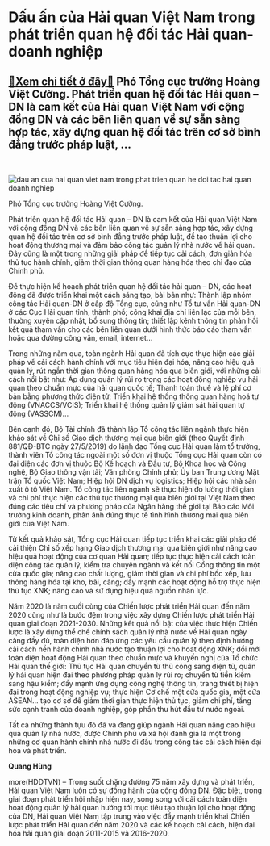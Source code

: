 Dấu ấn của Hải quan Việt Nam trong phát triển quan hệ đối tác Hải quan- doanh nghiệp
====================================================================================

[:gift:Xem chi tiết ở đây:gift:](https://hddtvn.com/dau-an-cua-hai-quan-viet-nam-trong-phat-trien-quan-he-doi-tac-hai-quan-doanh-nghiep/)­­­ Phó Tổng cục trưởng Hoàng Việt Cường. Phát triển quan hệ đối tác Hải quan – DN là cam kết của Hải quan Việt Nam với cộng đồng DN và các bên liên quan về sự sẵn sàng hợp tác, xây dựng quan hệ đối tác trên cơ sở bình đẳng trước pháp luật, …
--------------------------------------------------------------------------------------------------------------------------------------------------------------------------------------------------------------------------------------------------


­­­





![dau an cua hai quan viet nam trong phat trien quan he doi tac hai quan doanh nghiep](https://haiquanonline.com.vn/stores/news_dataimages/hungnm/092020/10/16/in_article/0623_2127_DSC_0117_copy-_PTCT_Cuong.jpg?rt=20200910160810 "Dấu ấn của Hải quan Việt Nam trong phát triển quan hệ đối tác Hải quan doanh nghiệp")


Phó Tổng cục trưởng Hoàng Việt Cường.



Phát triển quan hệ đối tác Hải quan – DN là cam kết của Hải quan Việt Nam với cộng đồng DN và các bên liên quan về sự sẵn sàng hợp tác, xây dựng quan hệ đối tác trên cơ sở bình đẳng trước pháp luật, để tạo thuận lợi cho hoạt động thương mại và đảm bảo công tác quản lý nhà nước về hải quan. Đây cũng là một trong những giải pháp để tiếp tục cải cách, đơn giản hóa thủ tục hành chính, giảm thời gian thông quan hàng hóa theo chỉ đạo của Chính phủ.


Để thực hiện kế hoạch phát triển quan hệ đối tác hải quan – DN, các hoạt động đã được triển khai một cách sáng tạo, bài bản như: Thành lập nhóm công tác Hải quan-DN ở cấp độ Tổng cục, cũng như Tổ tư vấn Hải quan-DN ở các Cục Hải quan tỉnh, thành phố; công khai địa chỉ liên lạc của mỗi bên, thường xuyên cập nhật, bổ sung thông tin; thiết lập kênh thông tin phản hồi kết quả tham vấn cho các bên liên quan dưới hình thức báo cáo tham vấn hoặc qua đường công văn, email, internet…


Trong những năm qua, toàn ngành Hải quan đã tích cực thực hiện các giải pháp về cải cách hành chính với mục tiêu hiện đại hóa, nâng cao hiệu quả quản lý, rút ngắn thời gian thông quan hàng hóa qua biên giới, với những cải cách nổi bật như: Áp dụng quản lý rủi ro trong các hoạt động nghiệp vụ hải quan theo chuẩn mực của hải quan quốc tế; Thanh toán thuế và lệ phí cơ bản bằng phương thức điện tử; Triển khai hệ thống thông quan hàng hoá tự động (VNACCS/VCIS); Triển khai hệ thống quản lý giám sát hải quan tự động (VASSCM)…


Bên cạnh đó, Bộ Tài chính đã thành lập Tổ công tác liên ngành thực hiện khảo sát về Chỉ số Giao dịch thương mại qua biên giới (theo Quyết định 881/QĐ-BTC ngày 27/5/2019) do lãnh đạo Tổng cục Hải quan làm tổ trưởng, thành viên Tổ công tác ngoài một số đơn vị thuộc Tổng cục Hải quan còn có đại diện các đơn vị thuộc Bộ Kế hoạch và Đầu tư, Bộ Khoa học và Công nghệ, Bộ Giao thông vận tải; Văn phòng Chính phủ; Ủy ban Trung ương Mặt trận Tổ quốc Việt Nam; Hiệp hội DN dịch vụ logistics; Hiệp hội các nhà sản xuất ô tô Việt Nam. Tổ công tác liên ngành sẽ thực hiện đo lường thời gian và chi phí thực hiện các thủ tục thương mại qua biên giới tại Việt Nam theo đúng các tiêu chí và phương pháp của Ngân hàng thế giới tại Báo cáo Môi trường kinh doanh, phản ánh đúng thực tế tình hình thương mại qua biên giới của Việt Nam.


Từ kết quả khảo sát, Tổng cục Hải quan tiếp tục triển khai các giải pháp để cải thiện Chỉ số xếp hạng Giao dịch thương mại qua biên giới như nâng cao hiệu quả hoạt động của cơ quan Hải quan; tiếp tục thực hiện cải cách toàn diện công tác quản lý, kiểm tra chuyên ngành và kết nối Cổng thông tin một cửa quốc gia; nâng cao chất lượng, giảm thời gian và chi phí bốc xếp, lưu thông hàng hóa tại kho, bãi, cảng; đẩy mạnh các hoạt động hỗ trợ thực hiện thủ tục XNK; nâng cao và sử dụng hiệu quả nguồn nhân lực.


Năm 2020 là năm cuối cùng của Chiến lược phát triển Hải quan đến năm 2020 cũng như là bước đệm trong việc xây dựng Chiến lược phát triển Hải quan giai đoạn 2021-2030. Những kết quả nổi bật của việc thực hiện Chiến lược là xây dựng thể chế chính sách quản lý nhà nước về Hải quan ngày càng đầy đủ, toàn diện hơn đáp ứng các yêu cầu quản lý theo định hướng cải cách nền hành chính nhà nước tạo thuận lợi cho hoat động XNK; đổi mới toàn diện hoạt động Hải quan theo chuẩn mực và khuyến nghị của Tổ chức Hải quan thế giới: Thủ tục Hải quan chuyển từ thủ công sang điện tử, quản lý hải quan hiện đại theo phương pháp quản lý rủi ro; chuyển từ tiền kiểm sang hậu kiểm; đẩy mạnh ứng dụng công nghệ thông tin, trang thiết bị hiện đại trong hoạt động nghiệp vụ; thực hiện Cơ chế một cửa quốc gia, một cửa ASEAN… tạo cơ sở để giảm thời gian thực hiện thủ tục, giảm chi phí, tăng sức cạnh tranh của doanh nghiệp, góp phần thu hút đầu tư nước ngoài.


Tất cả những thành tựu đó đã và đang giúp ngành Hải quan nâng cao hiệu quả quản lý nhà nước, được Chính phủ và xã hội đánh giá là một trong những cơ quan hành chính nhà nước đi đầu trong công tác cải cách hiện đại hóa và phát triển.




**Quang Hùng**



more(HDDTVN) – Trong suốt chặng đường 75 năm xây dựng và phát triển, Hải quan Việt Nam luôn có sự đồng hành của cộng đồng DN. Đặc biệt, trong giai đoạn phát triển hội nhập hiện nay, song song với cải cách toàn diện hoạt động quản lý hải quan hướng tới mục tiêu tạo thuận lợi cho hoạt động của DN, Hải quan Việt Nam tập trung vào việc đẩy mạnh triển khai Chiến lược phát triển Hải quan đến năm 2020 và các kế hoạch cải cách, hiện đại hóa hải quan giai đoạn 2011-2015 và 2016-2020.

